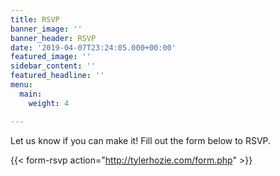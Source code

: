 ```yaml
---
title: RSVP
banner_image: ''
banner_header: RSVP
date: '2019-04-07T23:24:05.000+00:00'
featured_image: ''
sidebar_content: ''
featured_headline: ''
menu:
  main:
    weight: 4

---
```

Let us know if you can make it! Fill out the form below to RSVP.

{{< form-rsvp action="http://tylerhozie.com/form.php" >}}